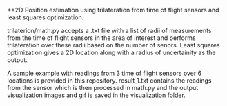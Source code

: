**2D Position estimation using trilateration from time of flight sensors and least squares optimization.

trilaterion/math.py accepts a .txt file with a list of radii of measurements from the time of flight sensors in the area of interest and performs trilateration over these radii based on the number of senors. Least squares optimization gives a 2D location along with a radius of uncertainity as the output.

A sample example with readings from 3 time of flight sensors over 6 locations is provided in this repository. result_1.txt contains the readings from the sensor which is then processed in math.py and the output visualization images and gif is saved in the visualization folder.